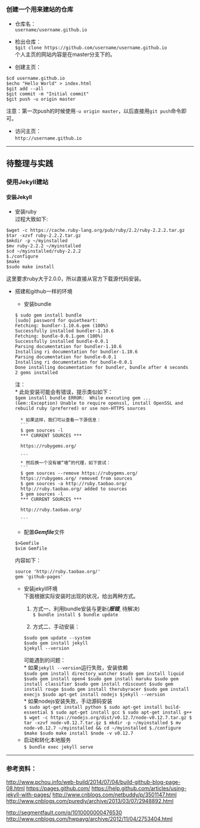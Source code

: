 #
### 创建一个用来建站的仓库  
+ 仓库名：  
`username/username.github.io`

+ 检出仓库：  
`$git clone https://github.com/username/username.github.io`  
个人主页的网站内容是在master分支下的。

+ 创建主页：  
```
$cd username.github.io
$echo "Hello World" > index.html
$git add --all
$git commit -m "Initial commit"
$git push -u origin master
```
注意：第一次push的时候使用`-u origin master`，以后直接用`git push`命令即可。

+ 访问主页：  
`http://username.github.io`

---
## 待整理与实践
### 使用Jekyll建站
#### 安装Jekyll
+ 安装ruby  
过程大致如下:
```
$wget -c https://cache.ruby-lang.org/pub/ruby/2.2/ruby-2.2.2.tar.gz
$tar -xzvf ruby-2.2.2.tar.gz
$mkdir -p ~/myinstalled
$mv ruby-2.2.2 ~/myinstalled
$cd ~/myinstalled/ruby-2.2.2
$./configure
$make
$sudo make install
```  
这里要求ruby大于2.0.0，所以直接从官方下载源代码安装。

+ 搭建和github一样的环境  
	- 安装bundle  
	```
    $ sudo gem install bundle
    [sudo] password for quietheart:
    Fetching: bundler-1.10.6.gem (100%)
    Successfully installed bundler-1.10.6
    Fetching: bundle-0.0.1.gem (100%)
    Successfully installed bundle-0.0.1
    Parsing documentation for bundler-1.10.6
    Installing ri documentation for bundler-1.10.6
    Parsing documentation for bundle-0.0.1
    Installing ri documentation for bundle-0.0.1
    Done installing documentation for bundler, bundle after 4 seconds
    2 gems installed
	```  
	注：  
		* 此处安装可能会有错误，提示类似如下：  
		```
        $gem install bundle
        ERROR:  While executing gem ... (Gem::Exception)
        Unable to require openssl, install OpenSSL and rebuild ruby (preferred) or use non-HTTPS sources
		```

		* 如果这样，我们可以查看一下源信息：  
		```
		$ gem sources -l
		*** CURRENT SOURCES ***

		https://rubygems.org/

 		```
		* 然后换一个没有被“墙”的代理，如下尝试：  
		```
		$ gem sources --remove https://rubygems.org/
		https://rubygems.org/ removed from sources
		$ gem sources -a http://ruby.taobao.org/
		http://ruby.taobao.org/ added to sources
		$ gem sources -l
		*** CURRENT SOURCES ***

		http://ruby.taobao.org/

		```

	- 配置***Gemfile***文件  
	```
	$>Gemfile
	$vim Gemfile
	```
	内容如下：
	```
	source 'http://ruby.taobao.org/'
	gem 'github-pages'
	```
	- 安装jekyll环境  
	下面根据实际安装时出现的状况，给出两种方式。  
        1. 方式一、利用bundle安装与更新(***报错***, 待解决)  
          ```
          $ bundle install
          $ bundle update
          ```

        2. 方式二、手动安装：  
        ```
        $sudo gem update --system
        $sudo gem install jekyll
        $jekyll --version
        ```  
        可能遇到的问题：  
            * 如果`jekyll --version`运行失败，安装依赖  
            ```
            $sudo gem install directory_watcher
            $sudo gem install liquid
            $sudo gem install open4
            $sudo gem install maruku
            $sudo gem install classifier
            $sudo gem install rdiscount
            $sudo gem install rouge
            $sudo gem install therubyracer
            $sudo gem install execjs
            $sudo apt-get install nodejs
            $jekyll --version
            ```  
            * 如果nodejs安装失败，手动源码安装  
            ```
            $ sudo apt-get install python
            $ sudo apt-get install build-essential
            $ sudo apt-get install gcc
            $ sudo apt-get install g++
            $ wget -c https://nodejs.org/dist/v0.12.7/node-v0.12.7.tar.gz
            $ tar -xzvf node-v0.12.7.tar.gz
            $ mkdir -p ~/myinstalled
            $ mv node-v0.12.7 ~/myinstalled && cd ~/myinstalled
            $./configure
            $make
            $sudo make install
            $node -v
            v0.12.7
            ```
	- 启动和转化本地服务  
	`$ bundle exec jekyll serve`

___
### 参考资料：
http://www.pchou.info/web-build/2014/07/04/build-github-blog-page-08.html
https://pages.github.com/
https://help.github.com/articles/using-jekyll-with-pages/
http://www.cnblogs.com/netbuddy/p/3501147.html
http://www.cnblogs.com/purediy/archive/2013/03/07/2948892.html

http://segmentfault.com/q/1010000000476530
http://www.cnblogs.com/hwpayg/archive/2012/11/04/2753404.html

